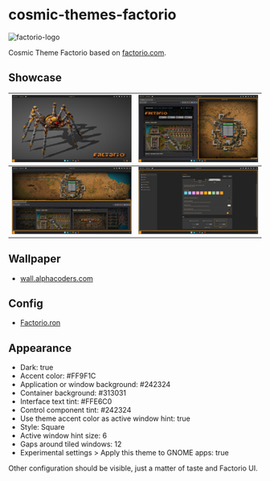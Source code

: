 # cosmic-themes-factorio

![factorio-logo](https://cdn.factorio.com/assets/img/web/factorio-logo.png)

Cosmic Theme Factorio based on [factorio.com](https://factorio.com/).

## Showcase

| ![first_screen](./screenshots/1_wallpaper.jpg)  | ![second_screen](./screenshots/2_vertical.jpg) |
| ----------------------------------------------- | ---------------------------------------------- |
| ![third_screen](./screenshots/3_horizontal.jpg) | ![fourth_screen](./screenshots/4_theming.jpg)  |

## Wallpaper

- [wall.alphacoders.com](https://initiate.alphacoders.com/download/images6/1161891/png)

## Config

- [Factorio.ron](./Factorio.ron)

## Appearance

- Dark: true
- Accent color: #FF9F1C
- Application or window background: #242324
- Container background: #313031
- Interface text tint: #FFE6C0
- Control component tint: #242324
- Use theme accent color as active window hint: true
- Style: Square
- Active window hint size: 6
- Gaps around tiled windows: 12
- Experimental settings > Apply this theme to GNOME apps: true

Other configuration should be visible, just a matter of taste and Factorio UI.
